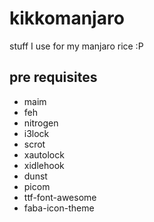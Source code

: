 # kikkomanjaro
stuff I use for my manjaro rice :P

## pre requisites
- maim
- feh
- nitrogen
- i3lock
- scrot
- xautolock
- xidlehook
- dunst
- picom
- ttf-font-awesome
- faba-icon-theme
